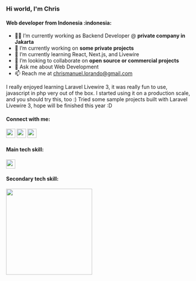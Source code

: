 <h3 align="left">Hi world, I'm Chris</h3>
<h4 align="left">Web developer from Indonesia :indonesia:</h4>

- :man_technologist: I’m currently working as Backend Developer @ **private company in Jakarta**
- :briefcase: I’m currently working on **some private projects**
- 📝 I’m currently learning React, Next.js, and Livewire 
- 🔭 I’m looking to collaborate on **open source or commercial projects**
- :speech_balloon: Ask me about Web Development
- :mailbox: Reach me at chrismanuel.lorando@gmail.com


<p>
I really enjoyed learning Laravel Livewire 3, it was really fun to use, javascript in php very out of the box.
I started using it on a production scale, and you should try this, too :)
Tried some sample projects built with Laravel Livewire 3, hope will be finished this year :D
</p>


<h4 align="left">Connect with me:</h4>
<p align="left">
  <a href="https://www.linkedin.com/in/chrismanuellorando/" target="_blank"><img style="width:25px;height:25px" src="https://skillicons.dev/icons?i=linkedin" /></a>
  <a href="https://www.instagram.com/chris.lorando/" target="_blank"><img style="width:25px;height:25px" src="https://skillicons.dev/icons?i=instagram" /></a>
  <a href="https://github.com/chrislorando"><img style="width:25px;height:25px"src="https://skillicons.dev/icons?i=github" /></a>

</p>

<h4 align="left">Main tech skill:</h4>
<p align="left"> 
  <a href="https://skillicons.dev">
    <img style="height:25px" src="https://skillicons.dev/icons?i=php,laravel,html,css,js,bootstrap,jquery,nodejs,express,mysql,nginx,gitlab,git,vscode,linux" />
  </a>
</p>


<h4 align="left">Secondary tech skill:</h4>
<p align="left"> 
  <a href="https://skillicons.dev">
    <img style="width:235px" src="https://skillicons.dev/icons?i=redis,tailwind,angular,ts,react,go,figma,docker" />
  </a>
</p>
